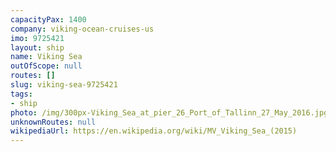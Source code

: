 ```yaml
---
capacityPax: 1400
company: viking-ocean-cruises-us
imo: 9725421
layout: ship
name: Viking Sea
outOfScope: null
routes: []
slug: viking-sea-9725421
tags:
- ship
photo: /img/300px-Viking_Sea_at_pier_26_Port_of_Tallinn_27_May_2016.jpg
unknownRoutes: null
wikipediaUrl: https://en.wikipedia.org/wiki/MV_Viking_Sea_(2015)
---
```

